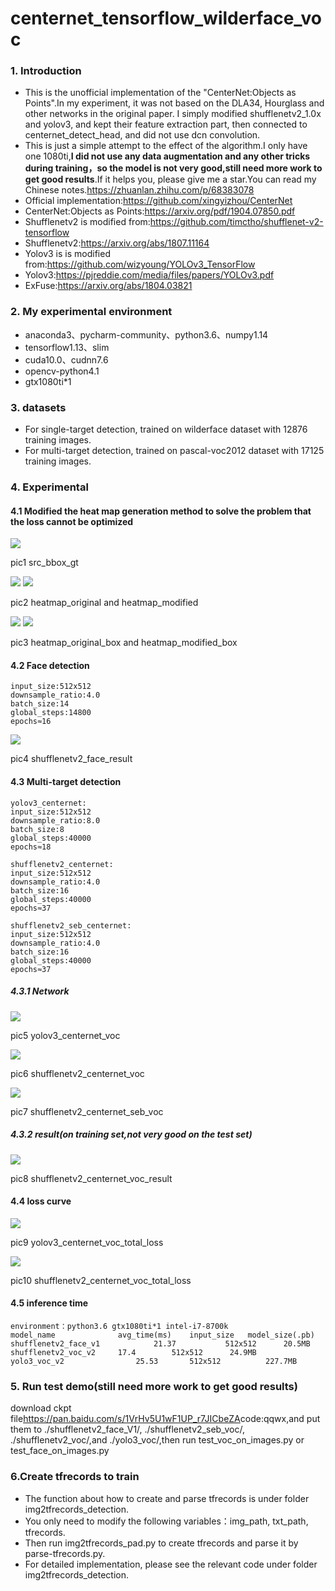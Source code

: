 # centernet_tensorflow_wilderface_voc
### 1. Introduction
* This is the unofficial  implementation of the "CenterNet:Objects as Points".In my experiment, it was not based on the DLA34, Hourglass and other networks in the original paper. I simply modified shufflenetv2_1.0x and yolov3, and kept their feature extraction part, then connected to centernet_detect_head, and did not use dcn convolution.
* This is just a simple attempt to the effect of the algorithm.I only have one 1080ti,**I did not use any data augmentation and any other tricks during training，so the model is not very good,still need more work to get good results**.If it helps you, please give me a star.You can read my Chinese notes.<https://zhuanlan.zhihu.com/p/68383078>
* Official implementation:<https://github.com/xingyizhou/CenterNet>
* CenterNet:Objects as Points:<https://arxiv.org/pdf/1904.07850.pdf>
* Shufflenetv2 is modified from:<https://github.com/timctho/shufflenet-v2-tensorflow>
* Shufflenetv2:<https://arxiv.org/abs/1807.11164>
* Yolov3 is is modified from:<https://github.com/wizyoung/YOLOv3_TensorFlow>
* Yolov3:<https://pjreddie.com/media/files/papers/YOLOv3.pdf>
* ExFuse:<https://arxiv.org/abs/1804.03821>
### 2. My experimental environment
* anaconda3、pycharm-community、python3.6、numpy1.14
* tensorflow1.13、slim
* cuda10.0、cudnn7.6
* opencv-python4.1
* gtx1080ti*1
### 3. datasets
* For single-target detection, trained on wilderface dataset with 12876 training images.
* For multi-target detection, trained on pascal-voc2012 dataset with 17125 training images.
### 4. Experimental
#### 4.1 Modified the heat map generation method to solve the problem that the loss cannot be optimized
![](https://github.com/xggIoU/centernet_tensorflow_wilderface_voc/blob/master/display_image/src_box.png)

pic1 src_bbox_gt

                                          
![](https://github.com/xggIoU/centernet_tensorflow_wilderface_voc/blob/master/display_image/heatmap_original.png)       ![](https://github.com/xggIoU/centernet_tensorflow_wilderface_voc/blob/master/display_image/heatmap_modified.png)

pic2 heatmap_original and heatmap_modified

![](https://github.com/xggIoU/centernet_tensorflow_wilderface_voc/blob/master/display_image/heatmap_original_box.png)  ![](https://github.com/xggIoU/centernet_tensorflow_wilderface_voc/blob/master/display_image/heatmap_modified_box.png)

pic3 heatmap_original_box and heatmap_modified_box

#### 4.2 Face detection
```
input_size:512x512
downsample_ratio:4.0
batch_size:14
global_steps:14800
epochs≈16
```
![](https://github.com/xggIoU/centernet_tensorflow_wilderface_voc/blob/master/display_image/face_detect.jpg)

pic4 shufflenetv2_face_result

#### 4.3 Multi-target detection
```
yolov3_centernet:
input_size:512x512
downsample_ratio:8.0
batch_size:8
global_steps:40000
epochs≈18

shufflenetv2_centernet:
input_size:512x512
downsample_ratio:4.0
batch_size:16
global_steps:40000
epochs≈37

shufflenetv2_seb_centernet:
input_size:512x512
downsample_ratio:4.0
batch_size:16
global_steps:40000
epochs≈37
```
##### 4.3.1 Network
![](https://github.com/xggIoU/centernet_tensorflow_wilderface_voc/blob/master/display_image/yolov3.jpg)

 pic5 yolov3_centernet_voc
                                                            
![](https://github.com/xggIoU/centernet_tensorflow_wilderface_voc/blob/master/display_image/shufflenet_net.png)

pic6 shufflenetv2_centernet_voc

![](https://github.com/xggIoU/centernet_tensorflow_wilderface_voc/blob/master/display_image/shufflenet_seb_net.png)

pic7 shufflenetv2_centernet_seb_voc

##### 4.3.2 result(on training set,not very good on the test set)
![](https://github.com/xggIoU/centernet_tensorflow_wilderface_voc/blob/master/display_image/voc_detect.jpg)

pic8 shufflenetv2_centernet_voc_result

#### 4.4 loss curve
![](https://github.com/xggIoU/centernet_tensorflow_wilderface_voc/blob/master/display_image/yolov3_total_loss.svg)

pic9 yolov3_centernet_voc_total_loss

![](https://github.com/xggIoU/centernet_tensorflow_wilderface_voc/blob/master/display_image/shuffulenet_voc_total_loss.svg)

pic10 shufflenetv2_centernet_voc_total_loss

#### 4.5 inference time
```
environment：python3.6 gtx1080ti*1 intel-i7-8700k
model_name   			avg_time(ms)    input_size	 model_size(.pb)	
shufflenetv2_face_v1	        21.37	        512x512		 20.5MB
shufflenetv2_voc_v2		17.4		512x512		 24.9MB
yolo3_voc_v2		        25.53		512x512	         227.7MB

```
### 5. Run test demo(still need more work to get good results)
download ckpt file<https://pan.baidu.com/s/1VrHv5U1wF1UP_r7JICbeZA>code:qqwx,and put them to ./shufflenetv2_face_V1/, ./shufflenetv2_seb_voc/, ./shufflenetv2_voc/,and ./yolo3_voc/,then run test_voc_on_images.py or test_face_on_images.py
### 6.Create tfrecords to train
* The function about how to create and parse tfrecords is under folder img2tfrecords_detection.
* You only need to modify the following variables：img_path, txt_path, tfrecords.
* Then run img2tfrecords_pad.py to create tfrecords and parse it by parse-tfrecords.py.
* For detailed implementation, please see the relevant code under folder img2tfrecords_detection.

